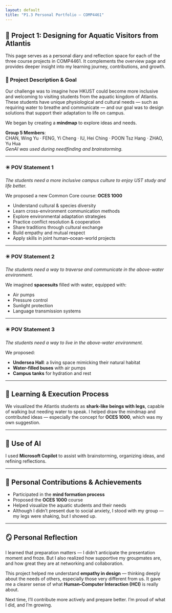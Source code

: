 ```yaml
---
layout: default
title: "P1.3 Personal Portfolio — COMP4461"
---
```


## 🌊 Project 1: Designing for Aquatic Visitors from Atlantis

This page serves as a personal diary and reflection space for each of the three course projects in COMP4461. It complements the overview page and provides deeper insight into my learning journey, contributions, and growth.


### 🧠 Project Description & Goal

Our challenge was to imagine how HKUST could become more inclusive and welcoming to visiting students from the aquatic kingdom of Atlantis. These students have unique physiological and cultural needs — such as requiring water to breathe and communicate — and our goal was to design solutions that support their adaptation to life on campus.

We began by creating a **mindmap** to explore ideas and needs.

**Group 5 Members**:  
CHAN, Wing Yu · FENG, Yi Cheng · IU, Hei Ching · POON Tsz Hang · ZHAO, Yu Hua  
*GenAI was used during needfinding and brainstorming.*

---

### ✴️ POV Statement 1  
*The students need a more inclusive campus culture to enjoy UST study and life better.*

We proposed a new Common Core course: **OCES 1000**  
- Understand cultural & species diversity  
- Learn cross-environment communication methods  
- Explore environmental adaptation strategies  
- Practice conflict resolution & cooperation  
- Share traditions through cultural exchange  
- Build empathy and mutual respect  
- Apply skills in joint human–ocean-world projects  

---

### ✴️ POV Statement 2  
*The students need a way to traverse and communicate in the above-water environment.*

We imagined **spacesuits** filled with water, equipped with:
- Air pumps  
- Pressure control  
- Sunlight protection  
- Language transmission systems  

---

### ✴️ POV Statement 3  
*The students need a way to live in the above-water environment.*

We proposed:
- **Undersea Hall**: a living space mimicking their natural habitat  
- **Water-filled buses** with air pumps  
- **Campus tanks** for hydration and rest  

---

## 🧪 Learning & Execution Process

We visualized the Atlantis students as **shark-like beings with legs**, capable of walking but needing water to speak. I helped draw the mindmap and contributed ideas — especially the concept for **OCES 1000**, which was my own suggestion.

---

## 🤖 Use of AI

I used **Microsoft Copilot** to assist with brainstorming, organizing ideas, and refining reflections.

---

## 💪 Personal Contributions & Achievements

- Participated in the **mind formation process**  
- Proposed the **OCES 1000** course  
- Helped visualize the aquatic students and their needs  
- Although I didn’t present due to social anxiety, I stood with my group — my legs were shaking, but I showed up.

---

## 🪞 Personal Reflection

I learned that preparation matters — I didn’t anticipate the presentation moment and froze. But I also realized how supportive my groupmates are, and how great they are at networking and collaboration.

This project helped me understand **empathy in design** — thinking deeply about the needs of others, especially those very different from us. It gave me a clearer sense of what **Human–Computer Interaction (HCI)** is really about.

Next time, I’ll contribute more actively and prepare better. I’m proud of what I did, and I’m growing.

